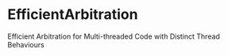# EfficientArbitration
Efficient Arbitration for Multi-threaded Code with Distinct Thread Behaviours
